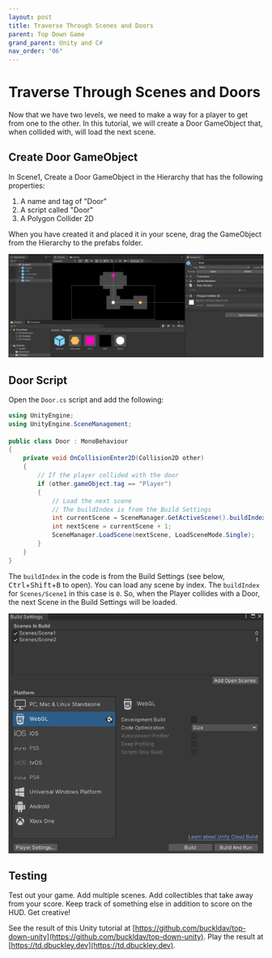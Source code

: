 ```yaml
---
layout: post
title: Traverse Through Scenes and Doors
parent: Top Down Game
grand_parent: Unity and C#
nav_order: "06"
---
```


# Traverse Through Scenes and Doors

Now that we have two levels, we need to make a way for a player to get from one to the other. In this tutorial, we will create a Door GameObject that, when collided with, will load the next scene.

## Create Door GameObject

In Scene1, Create a Door GameObject in the Hierarchy that has the following properties:

1. A name and tag of "Door"
2. A script called "Door"
3. A Polygon Collider 2D

When you have created it and placed it in your scene, drag the GameObject from the Hierarchy to the prefabs folder.

![Door create](/assets/images/unity/topdown/06/door-create.png)

## Door Script

Open the `Door.cs` script and add the following:

```csharp
using UnityEngine;
using UnityEngine.SceneManagement;

public class Door : MonoBehaviour
{
    private void OnCollisionEnter2D(Collision2D other)
    {
        // If the player collided with the door
        if (other.gameObject.tag == "Player")
        {
            // Load the next scene
            // The buildIndex is from the Build Settings
            int currentScene = SceneManager.GetActiveScene().buildIndex;
            int nextScene = currentScene + 1;
            SceneManager.LoadScene(nextScene, LoadSceneMode.Single);
        }
    }
}
```

The `buildIndex` in the code is from the Build Settings (see below, <kbd>Ctrl</kbd>+<kbd>Shift</kbd>+<kbd>B</kbd> to open). You can load any scene by index. The `buildIndex` for `Scenes/Scene1` in this case is `0`. So, when the Player collides with a Door, the next Scene in the Build Settings will be loaded.

![Build Settings](/assets/images/unity/topdown/05/scene-settings.png)

## Testing

Test out your game. Add multiple scenes. Add collectibles that take away from your score. Keep track of something else in addition to score on the HUD. Get creative!

See the result of this Unity tutorial at [https://github.com/buckldav/top-down-unity](https://github.com/buckldav/top-down-unity). Play the result at [https://td.dbuckley.dev](https://td.dbuckley.dev).
